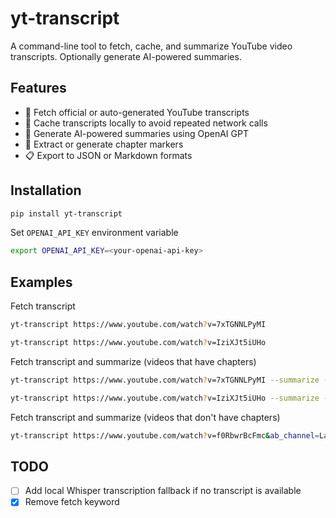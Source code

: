 # yt-transcript

A command-line tool to fetch, cache, and summarize YouTube video transcripts. Optionally generate AI-powered summaries.

## Features

- 📝 Fetch official or auto-generated YouTube transcripts
- 💾 Cache transcripts locally to avoid repeated network calls
- 🤖 Generate AI-powered summaries using OpenAI GPT
- 🎯 Extract or generate chapter markers
- 📋 Export to JSON or Markdown formats

## Installation

```bash
pip install yt-transcript
```

Set `OPENAI_API_KEY` environment variable
```bash
export OPENAI_API_KEY=<your-openai-api-key>
```

## Examples

Fetch transcript

```bash
yt-transcript https://www.youtube.com/watch?v=7xTGNNLPyMI

yt-transcript https://www.youtube.com/watch?v=IziXJt5iUHo
```

Fetch transcript and summarize (videos that have chapters)
```bash
yt-transcript https://www.youtube.com/watch?v=7xTGNNLPyMI --summarize --markdown

yt-transcript https://www.youtube.com/watch?v=IziXJt5iUHo --summarize --markdown
```

Fetch transcript and summarize (videos that don't have chapters)
```bash
yt-transcript https://www.youtube.com/watch?v=f0RbwrBcFmc&ab_channel=LangChain --summarize --markdown
```

## TODO

- [ ] Add local Whisper transcription fallback if no transcript is available
- [x] Remove fetch keyword